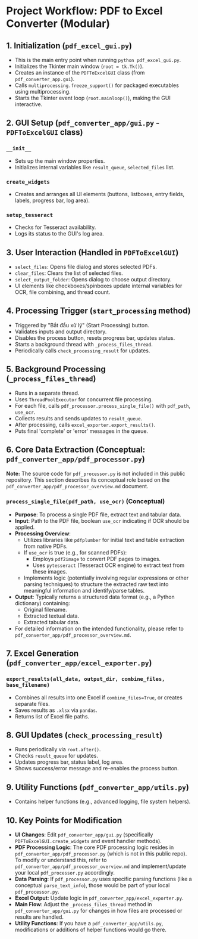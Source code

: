 
# Project Workflow: PDF to Excel Converter (Modular)

## 1. Initialization (`pdf_excel_gui.py`)

- This is the main entry point when running `python pdf_excel_gui.py`.
- Initializes the Tkinter main window (`root = tk.Tk()`).
- Creates an instance of the `PDFToExcelGUI` class (from `pdf_converter_app.gui`).
- Calls `multiprocessing.freeze_support()` for packaged executables using multiprocessing.
- Starts the Tkinter event loop (`root.mainloop()`), making the GUI interactive.

## 2. GUI Setup (`pdf_converter_app/gui.py` - `PDFToExcelGUI` class)

### `__init__`

- Sets up the main window properties.
- Initializes internal variables like `result_queue`, `selected_files` list.

### `create_widgets`

- Creates and arranges all UI elements (buttons, listboxes, entry fields, labels, progress bar, log area).

### `setup_tesseract`

- Checks for Tesseract availability.
- Logs its status to the GUI's log area.

## 3. User Interaction (Handled in `PDFToExcelGUI`)

- `select_files`: Opens file dialog and stores selected PDFs.
- `clear_files`: Clears the list of selected files.
- `select_output_folder`: Opens dialog to choose output directory.
- UI elements like checkboxes/spinboxes update internal variables for OCR, file combining, and thread count.

## 4. Processing Trigger (`start_processing` method)

- Triggered by "Bắt đầu xử lý" (Start Processing) button.
- Validates inputs and output directory.
- Disables the process button, resets progress bar, updates status.
- Starts a background thread with `_process_files_thread`.
- Periodically calls `check_processing_result` for updates.

## 5. Background Processing (`_process_files_thread`)

- Runs in a separate thread.
- Uses `ThreadPoolExecutor` for concurrent file processing.
- For each file, calls `pdf_processor.process_single_file()` with `pdf_path`, `use_ocr`.
- Collects results and sends updates to `result_queue`.
- After processing, calls `excel_exporter.export_results()`.
- Puts final 'complete' or 'error' messages in the queue.

## 6. Core Data Extraction (Conceptual: `pdf_converter_app/pdf_processor.py`)

**Note:** The source code for `pdf_processor.py` is not included in this public repository. This section describes its conceptual role based on the `pdf_converter_app/pdf_processor_overview.md` document.

### `process_single_file(pdf_path, use_ocr)` (Conceptual)

- **Purpose**: To process a single PDF file, extract text and tabular data.
- **Input**: Path to the PDF file, boolean `use_ocr` indicating if OCR should be applied.
- **Processing Overview**:
  - Utilizes libraries like `pdfplumber` for initial text and table extraction from native PDFs.
  - If `use_ocr` is true (e.g., for scanned PDFs):
    - Employs `pdf2image` to convert PDF pages to images.
    - Uses `pytesseract` (Tesseract OCR engine) to extract text from these images.
  - Implements logic (potentially involving regular expressions or other parsing techniques) to structure the extracted raw text into meaningful information and identify/parse tables.
- **Output**: Typically returns a structured data format (e.g., a Python dictionary) containing:
  - Original filename.
  - Extracted textual data.
  - Extracted tabular data.
- For detailed information on the intended functionality, please refer to `pdf_converter_app/pdf_processor_overview.md`.

## 7. Excel Generation (`pdf_converter_app/excel_exporter.py`)

### `export_results(all_data, output_dir, combine_files, base_filename)`

- Combines all results into one Excel if `combine_files=True`, or creates separate files.
- Saves results as `.xlsx` via `pandas`.
- Returns list of Excel file paths.

## 8. GUI Updates (`check_processing_result`)

- Runs periodically via `root.after()`.
- Checks `result_queue` for updates.
- Updates progress bar, status label, log area.
- Shows success/error message and re-enables the process button.

## 9. Utility Functions (`pdf_converter_app/utils.py`)

- Contains helper functions (e.g., advanced logging, file system helpers).

## 10. Key Points for Modification

- **UI Changes**: Edit `pdf_converter_app/gui.py` (specifically `PDFToExcelGUI.create_widgets` and event handler methods).
- **PDF Processing Logic**: The core PDF processing logic resides in `pdf_converter_app/pdf_processor.py` (which is not in this public repo). To modify or understand this, refer to `pdf_converter_app/pdf_processor_overview.md` and implement/update your local `pdf_processor.py` accordingly.
- **Data Parsing**: If `pdf_processor.py` uses specific parsing functions (like a conceptual `parse_text_info`), those would be part of your local `pdf_processor.py`.
- **Excel Output**: Update logic in `pdf_converter_app/excel_exporter.py`.
- **Main Flow**: Adjust the `_process_files_thread` method in `pdf_converter_app/gui.py` for changes in how files are processed or results are handled.
- **Utility Functions**: If you have a `pdf_converter_app/utils.py`, modifications or additions of helper functions would go there.
